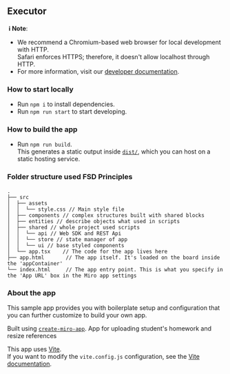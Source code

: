## Executor

**&nbsp;ℹ&nbsp;Note**:

- We recommend a Chromium-based web browser for local development with HTTP. \
  Safari enforces HTTPS; therefore, it doesn't allow localhost through HTTP.
- For more information, visit our [developer documentation](https://developers.miro.com).

### How to start locally

- Run `npm i` to install dependencies.
- Run `npm run start` to start developing.

### How to build the app

- Run `npm run build`. \
  This generates a static output inside [`dist/`](./dist), which you can host on a static hosting
  service.

### Folder structure used FSD Principles

```
.
├── src
│  ├── assets
│  │  └── style.css // Main style file
│  ├── components // complex structures built with shared blocks
│  ├── entities // describe objects what used in scripts
│  ├── shared // whole project used scripts
│  │  └── api // Web SDK and REST Api
│  │  └── store // state manager of app
│  │  └── ui // base styled components 
│  └── app.tsx    // The code for the app lives here
├── app.html       // The app itself. It's loaded on the board inside the 'appContainer'
└── index.html     // The app entry point. This is what you specify in the 'App URL' box in the Miro app settings
```

### About the app

This sample app provides you with boilerplate setup and configuration that you can further customize to build your own app.

Built using [`create-miro-app`](https://www.npmjs.com/package/create-miro-app).
App for uploading student's homework and resize references

This app uses [Vite](https://vitejs.dev/). \
If you want to modify the `vite.config.js` configuration, see the [Vite documentation](https://vitejs.dev/guide/).
